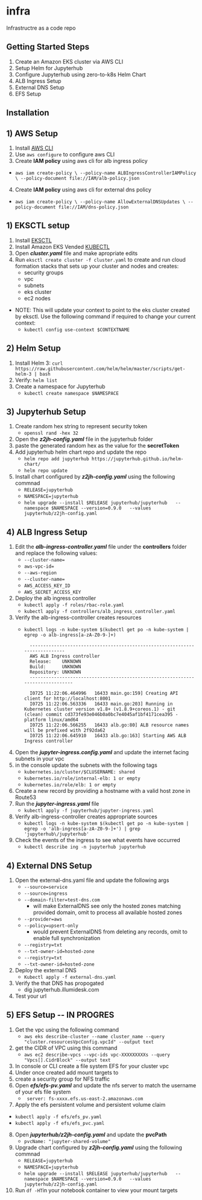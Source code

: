 # infra
Infrastructre as a code repo


## Getting Started Steps
1. Create an Amazon EKS cluster via AWS CLI
2. Setup Helm for Jupyterhub
3. Configure Jupyterhub using zero-to-k8s Helm Chart
4. ALB Ingress Setup
5. External DNS Setup
6. EFS Setup

## Installation

## 1) AWS Setup
1. Install [AWS CLI](https://docs.aws.amazon.com/cli/latest/userguide/install-cliv2.html)
2. Use `aws configure` to configure aws CLI 
3.  Create **IAM policy** using aws cli for alb ingress policy
   * `aws iam create-policy \
    --policy-name ALBIngressControllerIAMPolicy \
    --policy-document file://IAM/alb-policy.json` 
4.   Create **IAM policy** using aws cli for external dns policy
   * `aws iam create-policy \
    --policy-name AllowExternalDNSUpdates \
    --policy-document file://IAM/dns-policy.json` 

## 1) EKSCTL setup
1. Install [EKSCTL](https://github.com/weaveworks/eksctl)
2. Install Amazon EKS Vended [KUBECTL](https://docs.aws.amazon.com/eks/latest/userguide/getting-started-eksctl.html)
3. Open _**cluster.yaml**_ file and make apropriate edits 
4. Run `eksctl create cluster -f cluster.yaml` to create and run cloud formation stacks that sets up your cluster and nodes and creates:
   * security groups
   *  vpc
   *  subnets
   *  eks cluster
   *  ec2 nodes
 * NOTE: This will update your context to point to the eks cluster created by eksctl. Use the following command if required to change your current context:
    * `kubectl config use-context $CONTEXTNAME`

## 2) Helm Setup

1. Install Helm 3: `curl https://raw.githubusercontent.com/helm/helm/master/scripts/get-helm-3 | bash`
2. Verify: `helm list`
3. Create a namespace for Jupyterhub 
   * `kubectl create namespace $NAMESPACE` 

## 3) Jupyterhub Setup
1. Create random hex string to represent security token
   * `openssl rand -hex 32` 
2. Open the _**z2jh-config.yaml**_ file in the jupyterhub folder 
3. paste the generated random hex as the value for the **secretToken**
4. Add jupyterhub helm chart repo and update the repo
    * `helm repo add jupyterhub https://jupyterhub.github.io/helm-chart/`
    * `helm repo update`
5. Install chart configured by _**z2jh-config.yaml**_ using the following commnad
    * `RELEASE=jupyterhub`
    * `NAMESPACE=jupyterhub`
    * `helm upgrade --install $RELEASE jupyterhub/jupyterhub   --namespace $NAMESPACE --version=0.9.0   --values jupyterhub/z2jh-config.yaml`

## 4) ALB Ingress Setup
1. Edit the _**alb-ingress-controller.yaml**_ file under the **controllers** folder and replace the following values:
   *  `--cluster-name=`
   *  `aws-vpc-id=`
   *  `--aws-region`
   *  `--cluster-name=`
   *  `AWS_ACCESS_KEY_ID`
   *  `AWS_SECRET_ACCESS_KEY`
2. Deploy the alb ingress controller
    * `kubectl apply -f roles/rbac-role.yaml` 
    * `kubectl apply -f controllers/alb_ingress_controller.yaml`
3. Verify the alb-ingress-controller creates resources 
    * `kubectl logs -n kube-system $(kubectl get po -n kube-system | egrep -o alb-ingress[a-zA-Z0-9-]+)`
            
            ----------------------------------------------------------------------------
            AWS ALB Ingress controller
            Release:    UNKNOWN
            Build:      UNKNOWN
            Repository: UNKNOWN
            -------------------------------------------------------------------------------

            I0725 11:22:06.464996   16433 main.go:159] Creating API client for http://localhost:8001
            I0725 11:22:06.563336   16433 main.go:203] Running in Kubernetes cluster version v1.8+ (v1.8.9+coreos.1) - git (clean) commit cd373fe93e046b0a0bc7e4045af1bf4171cea395 - platform linux/amd64
            I0725 11:22:06.566255   16433 alb.go:80] ALB resource names will be prefixed with 2f92da62
            I0725 11:22:06.645910   16433 alb.go:163] Starting AWS ALB Ingress controller

4.  Open the _**jupyter-ingress.config.yaml**_ and update the internet facing subnets in your vpc
5.  in the console update the subnets with the following tags
    *   `kubernetes.io/cluster/$CLUSERNAME: shared`
    *   `kubernetes.io/role/internal-elb: 1 or empty`
    *   `kubernetes.io/role/elb: 1 or empty`
6.  Create a new record by providing a hostname with a valid host zone in Route53
7.  Run the _**jupyter-ingress.yaml**_ file
    * `kubectl apply -f jupyterhub/jupyter-ingress.yaml`  
8.  Verify alb-ingress-controller creates appropriate sources
    * `kubectl logs -n kube-system $(kubectl get po -n kube-system | egrep -o 'alb-ingress[a-zA-Z0-9-]+') | grep 'jupyterhub\/jupyterhub'`
9.  Check the events of the ingress to see what events have occurred
    * `kubectl describe ing -n jupyterhub jupyterhub`

## 4) External DNS Setup
1.  Open the external-dns.yaml file and update the following args
      - `--source=service`
      - `--source=ingress`
      - `--domain-filter=test-dns.com` 
        - will make ExternalDNS see only the hosted zones matching provided domain, omit to process all available hosted zones
      - `--provider=aws`
      - `--policy=upsert-only`
        -  would prevent ExternalDNS from deleting any records, omit to enable full synchronization
      - `--registry=txt`
      - `--txt-owner-id=hosted-zone`
      - `--registry=txt`
      - `--txt-owner-id=hosted-zone`
2.  Deploy the external DNS
    * `Kubectl apply -f external-dns.yaml`  
3. Verify the that DNS has propogated
    * dig jupyterhub.illumidesk.com
4. Test your url   

## 5) EFS Setup -- IN PROGRES


1. Get the vpc using the following command
    * `aws eks describe-cluster --name cluster_name --query "cluster.resourcesVpcConfig.vpcId" --output text`
2. get the CIDR of VPC using this command
    * `aws ec2 describe-vpcs --vpc-ids vpc-XXXXXXXXXs --query "Vpcs[].CidrBlock" --output text`
3. In console or CLI create a file system EFS for your cluster vpc
4. Under once created add mount targets to 
5. create a security group for NFS traffic
6. Open _**efs/efs-pv.yaml**_ and update the nfs server to match the username of your efs file system
   * ` server: fs-xxxx.efs.us-east-2.amazonaws.com`
7.  Apply the efs persistent volume and persistent volume claim
   * `kubectl apply -f efs/efs_pv.yaml`
   *  `kubectl apply -f efs/efs_pvc.yaml`
8. Open _**jupyterhub/z2jh-config.yaml**_ and update the **pvcPath** 
   * `pvcName: "jupyter-shared-volume"` 
9. Upgrade chart configured by _**z2jh-config.yaml**_ using the following commnad
    * `RELEASE=jupyterhub`
    * `NAMESPACE=jupyterhub`
    * `helm upgrade --install $RELEASE jupyterhub/jupyterhub   --namespace $NAMESPACE --version=0.9.0   --values jupyterhub/z2jh-config.yaml`
10. Run `df -HT`in your notebook container to view your mount targets 
